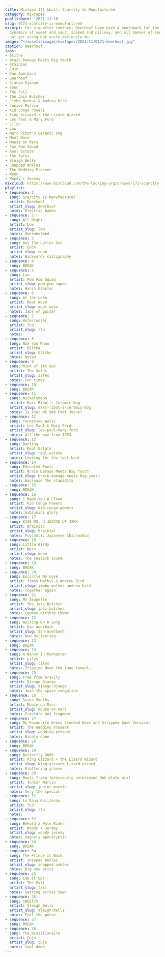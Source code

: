 ```yaml
---
title: Mixtape 171 &bull; Scarcity Is Manufactured
category: mixtapes
publishDate: '2021-11-16'
slug: 0171-scarcity-is-manufactured
excerpt: For a quarter century, Deerhoof have been a benchmark for the contrasting
  dynamics of sweet and sour, spiked and pillowy, and all manner of sounds that should
  not get along but quite obviously do.
image: "~/assets/images/mixtapes/2021/11/0171-deerhoof.jpg"
caption: Deerhoof
tags:
- Blithe
- Brain Damage Meets Big Youth
- Brainiac
- Cujo
- Dan Auerbach
- Deerhoof
- Django Django
- Enon
- The Fall
- The Jazz Butcher
- Jimbo Mathus & Andrew Bird
- Junior Murvin
- Kid Congo Powers
- King Gizzard + the Lizard Wizard
- Les Paul & Mary Ford
- Lilys
- Low
- Marc Ribot's Ceramic Dog
- Meat Wave
- Mouse on Mars
- Pom Pom Squad
- Real Estate
- The Safes
- Sleigh Bells
- Snapped Ankles
- The Wedding Present
- Ween
- Woody + Jeremy
mixcloud: https://www.mixcloud.com/the-lacking-org/crxwv8-171-scarcity-is-manufactured/
playlist:
- sequence: 1
  song: Scarcity Is Manufactured
  artist: Deerhoof
  artist_slug: deerhoof
  notes: Electric bamba
- sequence: 2
  song: All Night
  artist: Low
  artist_slug: low
  notes: Overwhelmed
- sequence: 3
  song: Get The Letter Out
  artist: Enon
  artist_slug: enon
  notes: Backwards calligraphy
- sequence: 4
  song: BREAK
- sequence: 5
  song: Lux
  artist: Pom Pom Squad
  artist_slug: pom-pom-squad
  notes: Harsh blaster
- sequence: 6
  song: At the Lake
  artist: Meat Wave
  artist_slug: meat-wave
  notes: Jabs of guitar
- sequence: 7
  song: Watercooler
  artist: TLO
  artist_slug: tlo
  notes:
- sequence: 8
  song: Now You Know
  artist: Blithe
  artist_slug: blithe
  notes: Noted
- sequence: 9
  song: Mind of its Own
  artist: The Safes
  artist_slug: safes
  notes: Fun times
- sequence: 10
  song: BREAK
- sequence: 11
  song: Nickelodeon
  artist: Marc Ribot's Ceramic Dog
  artist_slug: marc-ribot-s-ceramic-dog
  notes: Is that MC 900 Foot Jesus?
- sequence: 12
  song: Tennessee Waltz
  artist: Les Paul & Mary Ford
  artist_slug: les-paul-mary-ford
  notes: All the way from 1953
- sequence: 13
  song: Darling
  artist: Real Estate
  artist_slug: real-estate
  notes: Looking for the lost beat
- sequence: 14
  song: Educated Fools
  artist: Brain Damage Meets Big Youth
  artist_slug: brain-damage-meets-big-youth
  notes: Decrease the stupidity
- sequence: 15
  song: BREAK
- sequence: 16
  song: I Made You A Clown
  artist: Kid Congo Powers
  artist_slug: kid-congo-powers
  notes: Subsonics glory
- sequence: 17
  song: K155 M3, U JACK3D UP J3RK
  artist: Brainiac
  artist_slug: brainiac
  notes: Psychotic Japanese Chichuahua
- sequence: 18
  song: Little Birdy
  artist: Ween
  artist_slug: ween
  notes: The seasick sound
- sequence: 19
  song: BREAK
- sequence: 20
  song: Encircle My Love
  artist: Jimbo Mathus & Andrew Bird
  artist_slug: jimbo-mathus-andrew-bird
  notes: Together again
- sequence: 21
  song: My Zeppelin
  artist: The Jazz Butcher
  artist_slug: jazz-butcher
  notes: Cowboy airship theme
- sequence: 22
  song: Waiting On A Song
  artist: Dan Auerbach
  artist_slug: dan-auerbach
  notes: Now delivering
- sequence: 23
  song: BREAK
- sequence: 24
  song: A Nanny In Manhattan
  artist: Lilys
  artist_slug: lilys
  notes: Tripping down the tune tunnel…
- sequence: 25
  song: Free from Gravity
  artist: Django Django
  artist_slug: django-django
  notes: Join the space congaline
- sequence: 26
  song: Seven Months
  artist: Mouse on Mars
  artist_slug: mouse-on-mars
  notes: Fracture and fragment
- sequence: 27
  song: My Favourite Dress (Locked Down and Stripped Back Version)
  artist: The Wedding Present
  artist_slug: wedding-present
  notes: Nicely done
- sequence: 28
  song: BREAK
- sequence: 29
  song: Butterfly 3000
  artist: King Gizzard + the Lizard Wizard
  artist_slug: king-gizzard-lizard-wizard
  notes: Fluttering groove
- sequence: 30
  song: Roots Train (previously unreleased dub plate mix)
  artist: Junior Murvin
  artist_slug: junior-murvin
  notes: Very the special
- sequence: 31
  song: La Rana Guillermo
  artist: TLO
  artist_slug: tlo
  notes:
- sequence: 32
  song: Behold a Pale Rider
  artist: Woody + Jeremy
  artist_slug: woody-jeremy
  notes: Vaguely apocalyptic
- sequence: 33
  song: BREAK
- sequence: 34
  song: The Prince Is Back
  artist: Snapped Ankles
  artist_slug: snapped-ankles
  notes: Big new prinz
- sequence: 35
  song: Cab It Up!
  artist: The Fall
  artist_slug: fall
  notes: Getting across town
- sequence: 36
  song: SWEET75
  artist: Sleigh Bells
  artist_slug: sleigh-bells
  notes: Feel the pulse
- sequence: 37
  song: BREAK
- sequence: 38
  song: The Brazilianaire
  artist: Cujo
  artist_slug: cujo
  notes: Cool down
---
```


